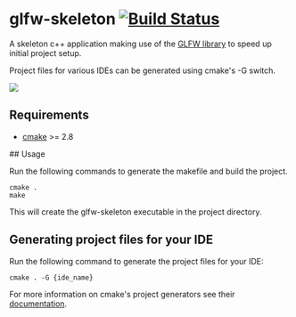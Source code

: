 # glfw-skeleton [![Build Status](https://travis-ci.org/andystanton/glfw-skeleton.png?branch=master)](https://travis-ci.org/andystanton/glfw-skeleton)

A skeleton c++ application making use of the [GLFW library](http://www.glfw.org) to speed up initial project setup.

Project files for various IDEs can be generated using cmake's -G switch.

![](http://andystanton.github.io/assets/images/readme.md/glfw-skeleton/glfw-skeleton.png)

## Requirements

* [cmake](http://www.cmake.org/cmake/resources/software.html) >= 2.8

## Usage

Run the following commands to generate the makefile and build the project.

```
cmake .
make
```

This will create the glfw-skeleton executable in the project directory.

## Generating project files for your IDE

Run the following command to generate the project files for your IDE:

```
cmake . -G {ide_name}
```

For more information on cmake's project generators see their [documentation](http://www.cmake.org/Wiki/CMake_Generator_Specific_Information).



